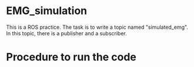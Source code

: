 # EMG_simulation
This is a ROS practice. The task is to write a topic named "simulated_emg". In this topic, there is a publisher
and a subscriber.

# Procedure to run the code



